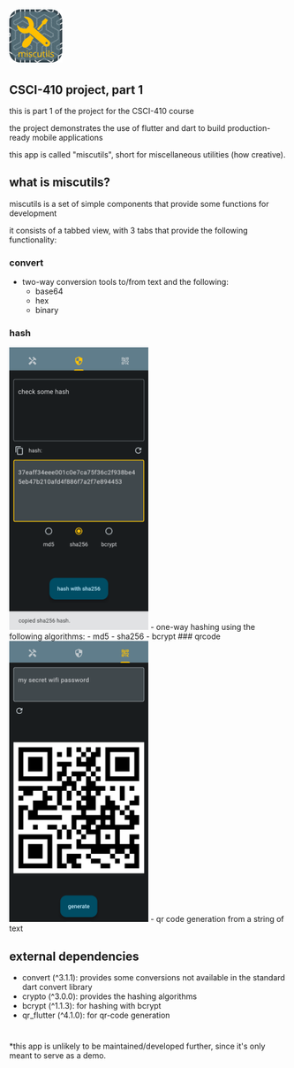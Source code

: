# ![miscutils.svg](assets/miscutils.svg)


## CSCI-410 project, part 1

this is part 1 of the project for the CSCI-410 course

the project demonstrates the use of flutter and dart to build production-ready mobile applications

this app is called "miscutils", short for miscellaneous utilities (how creative).

## what is miscutils?

miscutils is a set of simple components that provide some functions for development

it consists of a tabbed view, with 3 tabs that provide the following functionality:

### convert
- two-way conversion tools to/from text and the following:
  - base64
  - hex
  - binary
### hash
<img src="assets/hash.png" width=50% height=50%>
- one-way hashing using the following algorithms:
  - md5
  - sha256
  - bcrypt
### qrcode
<img src="assets/qrcode.png" width=50% height=50%>
- qr code generation from a string of text

## external dependencies
- convert (^3.1.1): provides some conversions not available in the standard dart convert library
- crypto (^3.0.0): provides the hashing algorithms
- bcrypt (^1.1.3): for hashing with bcrypt
- qr_flutter (^4.1.0): for qr-code generation

# 

*this app is unlikely to be maintained/developed further, since it's only meant to serve as a demo.